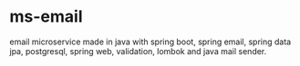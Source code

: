 # ms-email
email microservice made in java with spring boot, spring email, spring data jpa, postgresql, spring web, validation, lombok and java mail sender.
